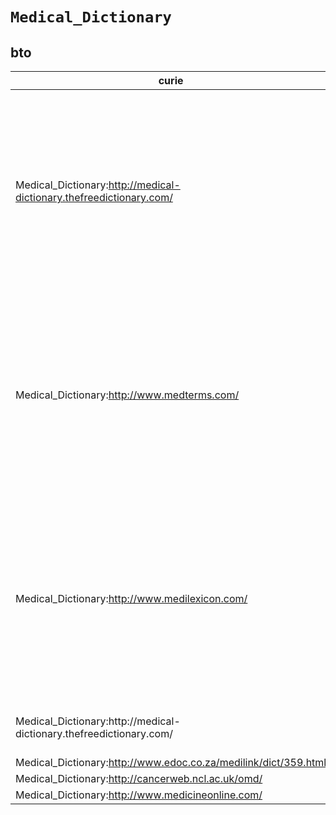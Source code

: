 # `Medical_Dictionary`

## bto

| curie                                                                |   usages | nodes                                                                                                                                                                                                                                                                                                                                                                                                                                                                                                                                                                                                                                                                                                                                                                                            |
|----------------------------------------------------------------------|----------|--------------------------------------------------------------------------------------------------------------------------------------------------------------------------------------------------------------------------------------------------------------------------------------------------------------------------------------------------------------------------------------------------------------------------------------------------------------------------------------------------------------------------------------------------------------------------------------------------------------------------------------------------------------------------------------------------------------------------------------------------------------------------------------------------|
| Medical_Dictionary:http://medical-dictionary.thefreedictionary.com/  |      103 | [BTO:0000407](https://bioregistry.io/BTO:0000407), [BTO:0000618](https://bioregistry.io/BTO:0000618), [BTO:0001775](https://bioregistry.io/BTO:0001775), [BTO:0002204](https://bioregistry.io/BTO:0002204), [BTO:0002326](https://bioregistry.io/BTO:0002326), [BTO:0002695](https://bioregistry.io/BTO:0002695), [BTO:0002861](https://bioregistry.io/BTO:0002861), [BTO:0003095](https://bioregistry.io/BTO:0003095), [BTO:0003388](https://bioregistry.io/BTO:0003388), [BTO:0003604](https://bioregistry.io/BTO:0003604), [BTO:0003736](https://bioregistry.io/BTO:0003736), [BTO:0003751](https://bioregistry.io/BTO:0003751), [BTO:0003752](https://bioregistry.io/BTO:0003752), [BTO:0003791](https://bioregistry.io/BTO:0003791), [BTO:0003871](https://bioregistry.io/BTO:0003871), ... |
| Medical_Dictionary:http://www.medterms.com/                          |       61 | [BTO:0000035](https://bioregistry.io/BTO:0000035), [BTO:0000081](https://bioregistry.io/BTO:0000081), [BTO:0000227](https://bioregistry.io/BTO:0000227), [BTO:0000654](https://bioregistry.io/BTO:0000654), [BTO:0000966](https://bioregistry.io/BTO:0000966), [BTO:0001027](https://bioregistry.io/BTO:0001027), [BTO:0001028](https://bioregistry.io/BTO:0001028), [BTO:0001076](https://bioregistry.io/BTO:0001076), [BTO:0001286](https://bioregistry.io/BTO:0001286), [BTO:0001298](https://bioregistry.io/BTO:0001298), [BTO:0001573](https://bioregistry.io/BTO:0001573), [BTO:0001629](https://bioregistry.io/BTO:0001629), [BTO:0001630](https://bioregistry.io/BTO:0001630), [BTO:0001631](https://bioregistry.io/BTO:0001631), [BTO:0001702](https://bioregistry.io/BTO:0001702), ... |
| Medical_Dictionary:http://www.medilexicon.com/                       |       27 | [BTO:0002700](https://bioregistry.io/BTO:0002700), [BTO:0002705](https://bioregistry.io/BTO:0002705), [BTO:0003164](https://bioregistry.io/BTO:0003164), [BTO:0003175](https://bioregistry.io/BTO:0003175), [BTO:0003176](https://bioregistry.io/BTO:0003176), [BTO:0003672](https://bioregistry.io/BTO:0003672), [BTO:0003738](https://bioregistry.io/BTO:0003738), [BTO:0003786](https://bioregistry.io/BTO:0003786), [BTO:0003787](https://bioregistry.io/BTO:0003787), [BTO:0003788](https://bioregistry.io/BTO:0003788), [BTO:0003940](https://bioregistry.io/BTO:0003940), [BTO:0004235](https://bioregistry.io/BTO:0004235), [BTO:0004271](https://bioregistry.io/BTO:0004271), [BTO:0004548](https://bioregistry.io/BTO:0004548), [BTO:0004549](https://bioregistry.io/BTO:0004549), ... |
| Medical_Dictionary:http\://medical-dictionary.thefreedictionary.com/ |        4 | [BTO:0006481](https://bioregistry.io/BTO:0006481), [BTO:0006486](https://bioregistry.io/BTO:0006486), [BTO:0006487](https://bioregistry.io/BTO:0006487), [BTO:0006494](https://bioregistry.io/BTO:0006494)                                                                                                                                                                                                                                                                                                                                                                                                                                                                                                                                                                                       |
| Medical_Dictionary:http://www.edoc.co.za/medilink/dict/359.html      |        1 | [BTO:0000025](https://bioregistry.io/BTO:0000025)                                                                                                                                                                                                                                                                                                                                                                                                                                                                                                                                                                                                                                                                                                                                                |
| Medical_Dictionary:http://cancerweb.ncl.ac.uk/omd/                   |        1 | [BTO:0000621](https://bioregistry.io/BTO:0000621)                                                                                                                                                                                                                                                                                                                                                                                                                                                                                                                                                                                                                                                                                                                                                |
| Medical_Dictionary:http://www.medicineonline.com/                    |        1 | [BTO:0003669](https://bioregistry.io/BTO:0003669)                                                                                                                                                                                                                                                                                                                                                                                                                                                                                                                                                                                                                                                                                                                                                |

